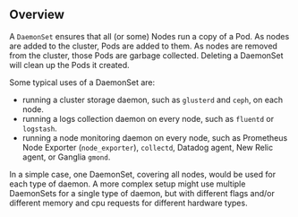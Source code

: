 ## Overview

A `DaemonSet` ensures that all (or some) Nodes run a copy of a Pod. As nodes are added to the cluster, Pods are added to them. As nodes are removed from the cluster, those Pods are garbage collected. Deleting a DaemonSet will clean up the Pods it created.

Some typical uses of a DaemonSet are:

- running a cluster storage daemon, such as `glusterd` and `ceph`, on each node.
- running a logs collection daemon on every node, such as `fluentd` or `logstash`.
- running a node monitoring daemon on every node, such as Prometheus Node Exporter (`node_exporter`), `collectd`, Datadog agent, New Relic agent, or Ganglia `gmond`.

In a simple case, one DaemonSet, covering all nodes, would be used for each type of daemon. A more complex setup might use multiple DaemonSets for a single type of daemon, but with different flags and/or different memory and cpu requests for different hardware types.
